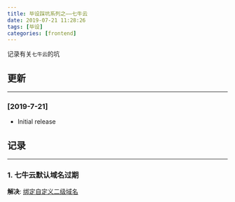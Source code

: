 ```yaml
---
title: 毕设踩坑系列之——七牛云
date: 2019-07-21 11:28:26
tags: [毕设]
categories: [frontend]
---
```


记录有关`七牛云`的坑


<!-- more -->


## 更新

------

### [2019-7-21]

- Initial release

## 记录

------

### 1. 七牛云默认域名过期

**解决**: [绑定自定义二级域名](https://blog.yyge.top/blog/2019/01/23/%E4%B8%83%E7%89%9B%E4%BA%91%E7%BB%91%E5%AE%9A%E5%9F%9F%E5%90%8D/)